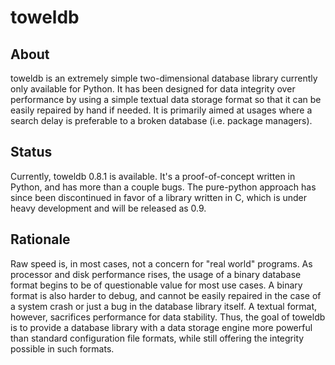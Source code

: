 # toweldb #
## About ##
toweldb is an extremely simple two-dimensional database library currently only available for Python.  It has been designed for data integrity over performance by using a simple textual data storage format so that it can be easily repaired by hand if needed.  It is primarily aimed at usages where a search delay is preferable to a broken database (i.e. package managers).

## Status ##
Currently, toweldb 0.8.1 is available.  It's a proof-of-concept written in Python, and has more than a couple bugs.  The pure-python approach has since been discontinued in favor of a library written in C, which is under heavy development and will be released as 0.9.

## Rationale ##
Raw speed is, in most cases, not a concern for "real world" programs.  As processor and disk performance rises, the usage of a binary database format begins to be of questionable value for most use cases.  A binary format is also harder to debug, and cannot be easily repaired in the case of a system crash or just a bug in the database library itself.  A textual format, however, sacrifices performance for data stability.  Thus, the goal of toweldb is to provide a database library with a data storage engine more powerful than standard configuration file formats, while still offering the integrity possible in such formats.